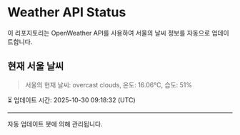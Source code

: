 
# Weather API Status

이 리포지토리는 OpenWeather API를 사용하여 서울의 날씨 정보를 자동으로 업데이트합니다.

## 현재 서울 날씨
> 서울의 현재 날씨: overcast clouds, 온도: 16.06°C, 습도: 51%

⏳ 업데이트 시간: 2025-10-30 09:18:32 (UTC)

---
자동 업데이트 봇에 의해 관리됩니다.
